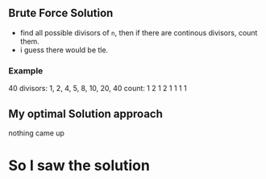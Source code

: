 
## Brute Force Solution
- find all possible divisors of `n`, then if there are continous divisors, count them.
- i guess there would be tle.

### Example
40
divisors: 1, 2, 4, 5, 8, 10, 20, 40
count:    1  2  1  2  1  1   1   1          

## My optimal Solution approach
nothing came up

# So I saw the solution
